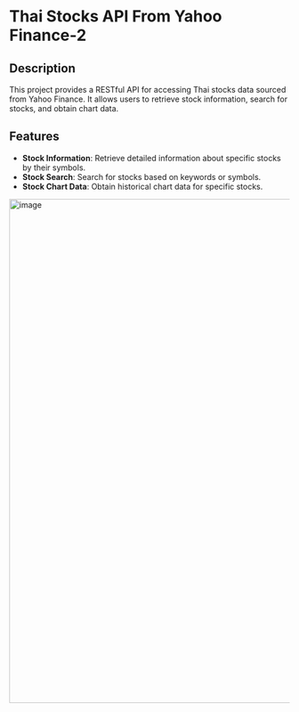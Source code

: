 # Thai Stocks API From Yahoo Finance-2

## Description
This project provides a RESTful API for accessing Thai stocks data sourced from Yahoo Finance. It allows users to retrieve stock information, search for stocks, and obtain chart data.

## Features
- **Stock Information**: Retrieve detailed information about specific stocks by their symbols.
- **Stock Search**: Search for stocks based on keywords or symbols.
- **Stock Chart Data**: Obtain historical chart data for specific stocks.

<img width="905" alt="image" src="https://github.com/Oatttttttt/Yahoo-Finance2-NodeJs/assets/98636379/0cb4219e-6989-4c25-8b01-8c41910c24f7">
